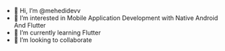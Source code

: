 - 👋 Hi, I’m @mehedidevv
- 👀 I’m interested in Mobile Application Development with Native Android And Flutter
- 🌱 I’m currently learning Flutter
- 💞️ I’m looking to collaborate

